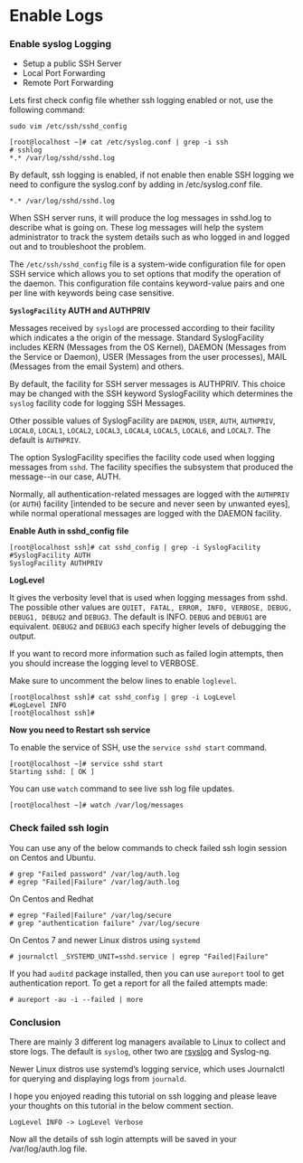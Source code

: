 # Enable Logs

### **Enable syslog Logging**

* Setup a public SSH Server
* Local Port Forwarding 
* Remote Port Forwarding

Lets first check config file whether ssh logging enabled or not, use the following command:

`sudo vim /etc/ssh/sshd_config`

```text
[root@localhost ~]# cat /etc/syslog.conf | grep -i ssh
# sshlog
*.* /var/log/sshd/sshd.log
```

By default, ssh logging is enabled, if not enable then enable SSH logging we need to configure the syslog.conf by adding in /etc/syslog.conf file.

```text
*.* /var/log/sshd/sshd.log
```

When SSH server runs, it will produce the log messages in sshd.log to describe what is going on. These log messages will help the system administrator to track the system details such as who logged in and logged out and to troubleshoot the problem.

The `/etc/ssh/sshd_config` file is a system-wide configuration file for open SSH service which allows you to set options that modify the operation of the daemon. This configuration file contains keyword-value pairs and one per line with keywords being case sensitive.

**`SyslogFacility` AUTH and AUTHPRIV**

Messages received by `syslogd` are processed according to their facility which indicates a the origin of the message. Standard SyslogFacility includes KERN \(Messages from the OS Kernel\), DAEMON \(Messages from the Service or Daemon\), USER \(Messages from the user processes\), MAIL \(Messages from the email System\) and others.

By default, the facility for SSH server messages is AUTHPRIV. This choice may be changed with the SSH keyword SyslogFacility which determines the `syslog` facility code for logging SSH Messages. 

Other possible values of SyslogFacility are `DAEMON`, `USER`, `AUTH`, `AUTHPRIV`, `LOCAL0`, `LOCAL1`, `LOCAL2`, `LOCAL3`, `LOCAL4`, `LOCAL5`, `LOCAL6`, and `LOCAL7`. The default is `AUTHPRIV`.

The option SyslogFacility specifies the facility code used when logging messages from `sshd`. The facility specifies the subsystem that produced the message--in our case, AUTH.

Normally, all authentication-related messages are logged with the `AUTHPRIV` \(or `AUTH`\) facility \[intended to be secure and never seen by unwanted eyes\], while normal operational messages are logged with the DAEMON facility.

**Enable Auth in sshd\_config file**

```text
[root@localhost ssh]# cat sshd_config | grep -i SyslogFacility
#SyslogFacility AUTH
SyslogFacility AUTHPRIV
```

**LogLevel**

It gives the verbosity level that is used when logging messages from sshd. The possible other values are `QUIET, FATAL, ERROR, INFO, VERBOSE, DEBUG, DEBUG1, DEBUG2` and `DEBUG3`. The default is INFO. `DEBUG` and `DEBUG1` are equivalent. `DEBUG2` and `DEBUG3` each specify higher levels of debugging the output.

If you want to record more information such as failed login attempts, then you should increase the logging level to VERBOSE.

Make sure to uncomment the below lines to enable `loglevel`.

```text
[root@localhost ssh]# cat sshd_config | grep -i LogLevel
#LogLevel INFO
[root@localhost ssh]#
```

**Now you need to Restart ssh service**

To enable the service of SSH, use the `service sshd start` command.

```text
[root@localhost ~]# service sshd start
Starting sshd: [ OK ]
```

You can use `watch` command to see live ssh log file updates.

```text
[root@localhost ~]# watch /var/log/messages
```

### Check failed ssh login

You can use any of the below commands to check failed ssh login session on Centos and Ubuntu.

```text
# grep "Failed password" /var/log/auth.log
# egrep "Failed|Failure" /var/log/auth.log
```

On Centos and Redhat

```text
# egrep "Failed|Failure" /var/log/secure
# grep "authentication failure" /var/log/secure
```

On Centos 7 and newer Linux distros using `systemd`

```text
# journalctl _SYSTEMD_UNIT=sshd.service | egrep "Failed|Failure"
```

If you had `auditd` package installed, then you can use `aureport` tool to get authentication report. To get a report for all the failed attempts made:

```text
# aureport -au -i --failed | more
```

### Conclusion

There are mainly 3 different log managers available to Linux to collect and store logs. The default is `syslog`, other two are [rsyslog](https://linoxide.com/how-to-setup-central-logging-server-using-rsyslog-on-ubuntu-20-04/) and Syslog-ng.

Newer Linux distros use systemd’s logging service, which uses Journalctl for querying and displaying logs from `journald`.

I hope you enjoyed reading this tutorial on ssh logging and please leave your thoughts on this tutorial in the below comment section.

`LogLevel INFO -> LogLevel Verbose`

Now all the details of ssh login attempts will be saved in your /var/log/auth.log file. 


